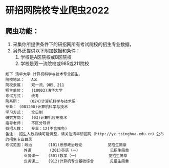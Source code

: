 # 研招网院校专业爬虫2022

## 爬虫功能：
1. 采集你所提供条件下的研招网所有考试院校的招生专业数据，
2. 另外还提供以下附加数据和条件：
    1. 学校是A区院校或B区院校
    2. 学校是双一流院校或985或211院校

```text
如下 清华大学 计算机科学与技术专业招生，
院校地区：   A区
院校隶属：   双一流、985、211 
招生单位：	(10003)清华大学	
考试方式：	统考
院系所：	(024)计算机科学与技术系	
专业：	(081200)计算机科学与技术
学习方式：	全日制	
研究方向：	(03)计算机应用技术
指导老师：	不区分导师	
拟招人数：	专业：12(不含推免)
备注：	招生人数后续可能调整，请关注清华研招网（http://yz.tsinghua.edu.cn）公布的招生专业目录
考试范围：政治	      (101)思想政治理论           见招生简章
        外语	      (201)英语（一）             见招生简章
        业务课一    (301)数学（一）             见招生简章
        业务课二    (912)计算机专业基础综合       见招生简章     


```







